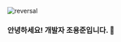 ![reversal](https://capsule-render.vercel.app/api?type=rect&color=auto&text=RECT&fontAlign=30&fontSize=30&desc=Use%20theme&descAlign=60&descAlignY=50&theme=radical)

### 안녕하세요! 개발자 조용준입니다. 👋
